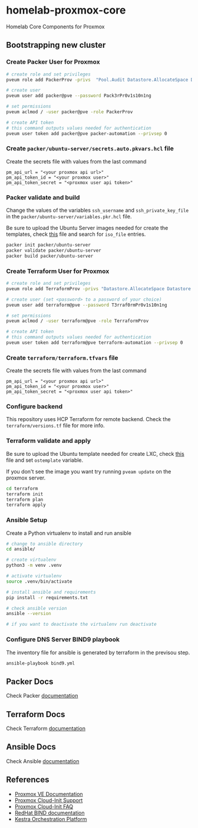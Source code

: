 # homelab-proxmox-core

Homelab Core Components for Proxmox

## Bootstrapping new cluster

### Create Packer User for Proxmox

```bash
# create role and set privileges
pveum role add PackerProv -privs  "Pool.Audit Datastore.AllocateSpace Datastore.Allocate Datastore.Audit VM.Allocate VM.Audit VM.Backup VM.Clone VM.Config.CDROM VM.Config.CPU VM.Config.Cloudinit VM.Config.Disk VM.Config.HWType VM.Config.Memory VM.Config.Network VM.Config.Options VM.Console VM.Migrate VM.Monitor VM.PowerMgmt VM.Snapshot VM.Snapshot.Rollback SDN.Use"

# create user
pveum user add packer@pve --password Pack3rPr0v1s10n1ng

# set permissions
pveum aclmod / -user packer@pve -role PackerProv

# create API token
# this command outputs values needed for authentication
pveum user token add packer@pve packer-automation --privsep 0
```

### Create ```packer/ubuntu-server/secrets.auto.pkvars.hcl``` file

Create the secrets file with values from the last command

```hcl
pm_api_url = "<your proxmox api url>"
pm_api_token_id = "<your proxmox user>"
pm_api_token_secret = "<proxmox user api token>"
```

### Packer validate and build

Change the values of the variables ```ssh_username``` and ```ssh_private_key_file``` in the ```packer/ubuntu-server/variables.pkr.hcl``` file.

Be sure to upload the Ubuntu Server images needed for create the templates, check [this](packer/ubuntu-server/proxmox-ubuntu.pkr.hcl) file and search for ```iso_file``` entries.

```bash
packer init packer/ubuntu-server
packer validate packer/ubuntu-server
packer build packer/ubuntu-server
```

### Create Terraform User for Proxmox

```bash
# create role and set privileges
pveum role add TerraformProv -privs "Datastore.AllocateSpace Datastore.AllocateTemplate Datastore.Audit Pool.Allocate Sys.Audit Sys.Console Sys.Modify VM.Allocate VM.Audit VM.Clone VM.Config.CDROM VM.Config.Cloudinit VM.Config.CPU VM.Config.Disk VM.Config.HWType VM.Config.Memory VM.Config.Network VM.Config.Options VM.Migrate VM.Monitor VM.PowerMgmt SDN.Use"

# create user (set <password> to a password of your choice)
pveum user add terraform@pve --password T3rraf0rmPr0v1s10n1ng

# set permissions
pveum aclmod / -user terraform@pve -role TerraformProv

# create API token
# this command outputs values needed for authentication
pveum user token add terraform@pve terraform-automation --privsep 0
```

### Create ```terraform/terraform.tfvars``` file

Create the secrets file with values from the last command

```hcl
pm_api_url = "<your proxmox api url>"
pm_api_token_id = "<your proxmox user>"
pm_api_token_secret = "<proxmox user api token>"
```

### Configure backend

This repository uses HCP Terraform for remote backend. Check the ```terraform/versions.tf``` file for more info.

### Terraform validate and apply

Be sure to upload the Ubuntu template needed for create LXC, check [this](terraform/modules/dns_server/variables.tf) file and set ```ostemplate``` variable.

If you don't see the image you want try running ```pveam update``` on the proxmox server.

```bash
cd terraform
terraform init
terraform plan
terraform apply
```

### Ansible Setup

Create a Python virtualenv to install and run ansible

```bash
# change to ansible directory
cd ansible/

# create virtualenv
python3 -m venv .venv

# activate virtualenv
source .venv/bin/activate

# install ansible and requirements
pip install -r requirements.txt

# check ansible version
ansible --version

# if you want to deactivate the virtualenv run deactivate
```

### Configure DNS Server BIND9 playbook

The inventory file for ansible is generated by terraform in the previsou step.

```bash
ansible-playbook bind9.yml
```

## Packer Docs

Check Packer [documentation](./packer/README.md)

## Terraform Docs

Check Terraform [documentation](./terraform/README.md)

## Ansible Docs

Check Ansible [documentation](./ansible/README.md)

## References

- [Proxmox VE Documentation](https://pve.proxmox.com/pve-docs/)
- [Proxmox Cloud-Init Support](https://pve.proxmox.com/wiki/Cloud-Init_Support)
- [Proxmox Cloud-Init FAQ](https://pve.proxmox.com/wiki/Cloud-Init_FAQ)
- [RedHat BIND documentation](https://docs.redhat.com/en/documentation/red_hat_enterprise_linux/4/html/reference_guide/ch-bind)
- [Kestra Orchestration Platform](https://kestra.io/)

